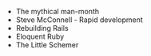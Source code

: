 * The mythical man-month
* Steve McConnell - Rapid development
* Rebuilding Rails
* Eloquent Ruby
* The Little Schemer

